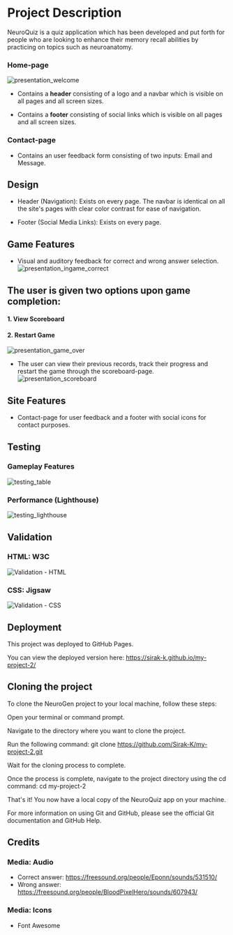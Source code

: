 # Project Description
NeuroQuiz is a quiz application which has been developed and put forth for people who are looking to enhance their memory recall abilities by practicing on topics such as neuroanatomy.


### Home-page

![presentation_welcome](https://user-images.githubusercontent.com/122515678/231788759-db74460f-37de-44a0-a2e6-9738a7e914c8.png)

- Contains a **header** consisting of a logo and a navbar which is visible on all pages and all screen sizes.

- Contains a **footer** consisting of social links which is visible on all pages and all screen sizes.

### Contact-page

- Contains an user feedback form consisting of two inputs: Email and Message.
  

## Design

- Header (Navigation): Exists on every page. The navbar is identical on all the site's pages with clear color contrast for ease of navigation.

- Footer (Social Media Links): Exists on every page.


## Game Features

- Visual and auditory feedback for correct and wrong answer selection.
![presentation_ingame_correct](https://user-images.githubusercontent.com/122515678/231786336-4d2f1c7b-f8f6-48e3-9f27-1817047003c4.png)


## The user is given two options upon game completion: 
#### 1. View Scoreboard
#### 2. Restart Game
![presentation_game_over](https://user-images.githubusercontent.com/122515678/231786539-cbf6aa97-b75c-4372-8cbc-3214262579a1.png)

- The user can view their previous records, track their progress and restart the game through the scoreboard-page.
![presentation_scoreboard](https://user-images.githubusercontent.com/122515678/231786162-19a9a876-4f77-4ab8-8e9b-9ae7864543aa.png)

## Site Features
- Contact-page for user feedback and a footer with social icons for contact purposes.


## Testing 
### Gameplay Features
![testing_table](https://user-images.githubusercontent.com/122515678/231943324-16f0fca9-de5d-4f3b-a1af-e6deb98a1402.png)

### Performance (Lighthouse)
![testing_lighthouse](https://user-images.githubusercontent.com/122515678/231944853-77165fef-d02f-4f5f-a74d-41401f432b6b.png)

## Validation

### HTML: W3C
![Validation - HTML](https://user-images.githubusercontent.com/122515678/225532448-b2ec9936-9610-430a-b801-716fdd570134.png)


### CSS: Jigsaw
![Validation - CSS](https://user-images.githubusercontent.com/122515678/225532456-b4b8e400-cc1c-43c9-a90d-bdd2f6860586.png)

  

## Deployment

This project was deployed to GitHub Pages.

You can view the deployed version here: https://sirak-k.github.io/my-project-2/

## Cloning the project
To clone the NeuroGen project to your local machine, follow these steps:

Open your terminal or command prompt.

Navigate to the directory where you want to clone the project.

Run the following command: git clone https://github.com/Sirak-K/my-project-2.git

Wait for the cloning process to complete.

Once the process is complete, navigate to the project directory using the cd command: cd my-project-2

That's it! You now have a local copy of the NeuroQuiz app on your machine.

For more information on using Git and GitHub, please see the official Git documentation and GitHub Help.



## Credits
### Media: Audio
- Correct answer: https://freesound.org/people/Eponn/sounds/531510/
- Wrong answer: https://freesound.org/people/BloodPixelHero/sounds/607943/

### Media: Icons

- Font Awesome
